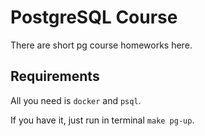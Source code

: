 # PostgreSQL Course

There are short pg course homeworks here.

## Requirements

All you need is  `docker` and `psql`.

If you have it, just run in terminal `make pg-up`.